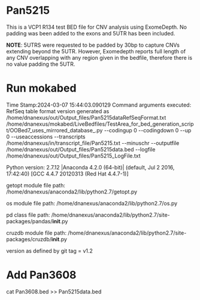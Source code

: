 # Pan5215
This is a VCP1 R134 test BED file for CNV analysis using ExomeDepth. No padding was been added to the exons and 5UTR has been included.

**NOTE**: 5UTRS were requested to be padded by 30bp to capture CNVs extending beyond the 5UTR. However, Exomedepth reports full length of any CNV overlapping with any region given in the bedfile, therefore there is no value padding the 5UTR.

# Run mokabed
Time Stamp:2024-03-07 15:44:03.090129
Command arguments executed:
RefSeq table format version generated as /home/dnanexus/out/Output_files/Pan5215dataRefSeqFormat.txt
/home/dnanexus/mokabed/LiveBedfiles/TestArea_for_bed_generation_script/OOBed7_uses_mirrored_database_.py --codingup 0 --codingdown 0 --up 0 --useaccessions --transcripts /home/dnanexus/in/transcript_file/Pan5215.txt --minuschr --outputfile /home/dnanexus/out/Output_files/Pan5215data.bed --logfile /home/dnanexus/out/Output_files/Pan5215_LogFile.txt 

 Python version: 2.7.12 |Anaconda 4.2.0 (64-bit)| (default, Jul  2 2016, 17:42:40) 
[GCC 4.4.7 20120313 (Red Hat 4.4.7-1)]

 getopt module file path: /home/dnanexus/anaconda2/lib/python2.7/getopt.py

 os module file path: /home/dnanexus/anaconda2/lib/python2.7/os.py

 pd class file path: /home/dnanexus/anaconda2/lib/python2.7/site-packages/pandas/__init__.py

 cruzdb module file path: /home/dnanexus/anaconda2/lib/python2.7/site-packages/cruzdb/__init__.py

version as defined by git tag = v1.2

# Add Pan3608

cat Pan3608.bed >> Pan5215data.bed